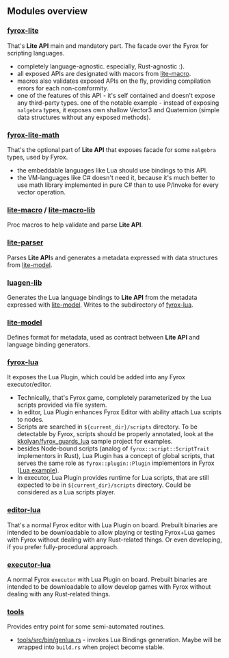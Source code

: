 ## Modules overview

### [fyrox-lite](fyrox-lite)
That's **Lite API** main and mandatory part. The facade over the Fyrox for scripting languages. 
* completely language-agnostic. especially, Rust-agnostic :).
* all exposed APIs are designated with macors from [lite-macro](lite-macro).
* macros also validates exposed APIs on the fly, providing compilation errors for each non-comformity.
* one of the features of this API - it's self contained and doesn't expose any third-party types. one of the notable example - instead of exposing `nalgebra` types, it exposes own shallow Vector3 and Quaternion (simple data structures without any exposed methods).

### [fyrox-lite-math](fyrox-lite-math)
That's the optional part of **Lite API** that exposes facade for some `nalgebra` types, used by Fyrox.
* the embeddable languages like Lua should use bindings to this API.
* the VM-languages like C# doesn't need it, because it's much better to use math library implemented in pure C# than to use P/Invoke for every vector operation.

### [lite-macro](lite-macro) / [lite-macro-lib](lite-macro-lib)
Proc macros to help validate and parse **Lite API**.

### [lite-parser](lite-parser)
Parses **Lite API**s and generates a metadata expressed with data structures from [lite-model](lite-model).

### [luagen-lib](luagen-lib)
Generates the Lua language bindings to **Lite API** from the metadata expressed with [lite-model](lite-model). Writes to the subdirectory of [fyrox-lua](fyrox-lua).

### [lite-model](lite-model)
Defines format for metadata, used as contract between **Lite API** and language binding generators.

### [fyrox-lua](fyrox-lua)
It exposes the Lua Plugin, which could be added into any Fyrox executor/editor.
* Technically, that's Fyrox game, completely parameterized by the Lua scripts provided via file system. 
* In editor, Lua Plugin enhances Fyrox Editor with ability attach Lua scripts to nodes.
* Scripts are searched in `${current_dir}/scripts` directory. To be detectable by Fyrox, scripts should be properly annotated, look at the [kkolyan/fyrox_guards_lua](https://github.com/kkolyan/fyrox_guards_lua/tree/master/scripts) sample project for examples.
* besides Node-bound scripts (analog of `fyrox::script::ScriptTrait` implementors in Rust), Lua Plugin has a concept of global scripts, that serves the same role as `fyrox::plugin::Plugin` implementors in Fyrox ([Lua example](https://github.com/kkolyan/fyrox_guards_lua/blob/master/scripts/Game.lua)).
* In executor, Lua Plugin provides runtime for Lua scripts, that are still expected to be in `${current_dir}/scripts` directory. Could be considered as a Lua scripts player.

### [editor-lua](editor)
That's a normal Fyrox editor with Lua Plugin on board. Prebuilt binaries are intended to be downloadable to allow playing or testing Fyrox+Lua games with Fyrox without dealing with any Rust-related things. Or even developing, if you prefer fully-procedural approach.

### [executor-lua](executor-lua)
A normal Fyrox `executor` with Lua Plugin on board. Prebuilt binaries are intended to be downloadable to allow develop games with Fyrox without dealing with any Rust-related things.

### [tools](tools)
Provides entry point for some semi-automated routines.
* [tools/src/bin/genlua.rs](tools/src/bin/genlua.rs) - invokes Lua Bindings generation. Maybe will be wrapped into `build.rs` when project become stable.
